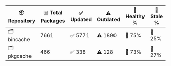 | 📦 Repository | 📊 Total Packages | ✅ Updated | ⚠️ Outdated | 💚 Healthy % | 🔴 Stale % |
|---------------|-------------------|------------|-------------|-------------|------------|
| 🗂️ bincache | 7661 | ✅ 5771 | ⚠️ 1890 | 💚 75% | 🔴 25% |
| 🗂️ pkgcache | 466 | ✅ 338 | ⚠️ 128 | 💚 73% | 🔴 27% |
